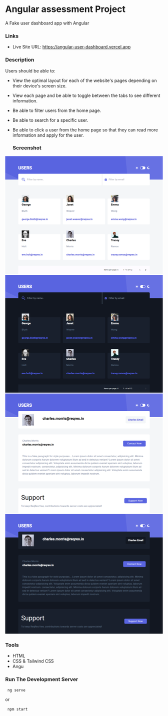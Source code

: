 # Angular assessment Project

A Fake user dashboard app with Angular

### Links

- Live Site URL: https://angular-user-dashboard.vercel.app

### Description

Users should be able to:

- View the optimal layout for each of the website's pages depending on their
  device's screen size.
- View each page and be able to toggle between the tabs to see different
  information.
- Be able to filter users from the home page.
- Be able to search for a specific user.
- Be able to click a user from the home page so that they can read more
  information and apply for the user.

  ### Screenshot

![Home](./src/assets/design/home-light.png)
![Home](./src/assets/design/home-dark.png)
![User](./src/assets/design/user-light.png)
![User](./src/assets/design/user-dark.png)

### Tools

- HTML
- CSS & Tailwind CSS
- Angu

### Run The Development Server

```
 ng serve
```

or

```
 npm start
```
